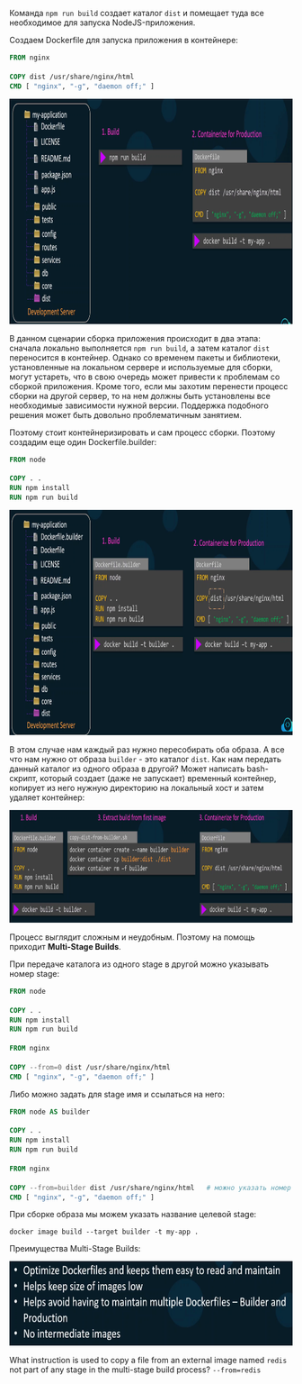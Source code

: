 Команда `npm run build` создает каталог `dist` и помещает туда все необходимое для запуска NodeJS-приложения.

Создаем Dockerfile для запуска приложения в контейнере:

```Dockerfile
FROM nginx

COPY dist /usr/share/nginx/html
CMD [ "nginx", "-g", "daemon off;" ]
```

<img src="image.png" width="900" height="400"><br>

В данном сценарии сборка приложения происходит в два этапа: сначала локально выполняется `npm run build`, а затем каталог `dist` переносится в контейнер. Однако со временем пакеты и библиотеки, установленные на локальном сервере и используемые для сборки, могут устареть, что в свою очередь может привести к проблемам со сборкой приложения. Кроме того, если мы захотим перенести процесс сборки на другой сервер, то на нем должны быть установлены все необходимые зависимости нужной версии. Поддержка подобного решения может быть довольно проблематичным занятием.

Поэтому стоит контейнеризировать и сам процесс сборки. Поэтому создадим еще один Dockerfile.builder:

```Dockerfile
FROM node

COPY . .
RUN npm install
RUN npm run build
```

<img src="image-1.png" width="900" height="400"><br>

В этом случае нам каждый раз нужно пересобирать оба образа. А все что нам нужно от образа `builder` - это каталог `dist`. Как нам передать данный каталог из одного образа в другой? Может написать bash-скрипт, который создает (даже не запускает) временный контейнер, копирует из него нужную директорию на локальный хост и затем удаляет контейнер:

<img src="image-2.png" width="900" height="200"><br>

Процесс выглядит сложным и неудобным. Поэтому на помощь приходит **Multi-Stage Builds**.

При передаче каталога из одного stage в другой можно указывать номер stage:

```Dockerfile
FROM node

COPY . .
RUN npm install
RUN npm run build

FROM nginx

COPY --from=0 dist /usr/share/nginx/html
CMD [ "nginx", "-g", "daemon off;" ]
```

Либо можно задать для stage имя и ссылаться на него:

```Dockerfile
FROM node AS builder

COPY . .
RUN npm install
RUN npm run build

FROM nginx

COPY --from=builder dist /usr/share/nginx/html   # можно указать номер stage
CMD [ "nginx", "-g", "daemon off;" ]
```

При сборке образа мы можем указать название целевой stage:

```shell
docker image build --target builder -t my-app .
```

Преимущества Multi-Stage Builds:

<img src="image-3.png" width="600" height="150"><br>

What instruction is used to copy a file from an external image named `redis` not part of any stage in the multi-stage build process? `--from=redis`